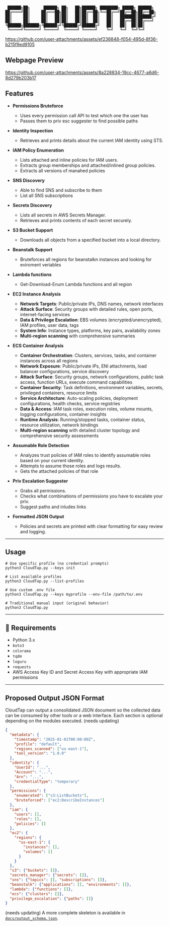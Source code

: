 ```
 ██████╗██╗      ██████╗ ██╗   ██╗██████╗ ████████╗ █████╗ ██████╗ 
██╔════╝██║     ██╔═══██╗██║   ██║██╔══██╗╚══██╔══╝██╔══██╗██╔══██╗
██║     ██║     ██║   ██║██║   ██║██║  ██║   ██║   ███████║██████╔╝
██║     ██║     ██║   ██║██║   ██║██║  ██║   ██║   ██╔══██║██╔═══╝ 
╚██████╗███████╗╚██████╔╝╚██████╔╝██████╔╝   ██║   ██║  ██║██║     
 ╚═════╝╚══════╝ ╚═════╝  ╚═════╝ ╚═════╝    ╚═╝   ╚═╝  ╚═╝╚═╝       
```
https://github.com/user-attachments/assets/ef236848-f054-495d-8f36-b215f9ed9105

## Webpage Preview

https://github.com/user-attachments/assets/8a228834-19cc-4677-a6d6-8d279b203b17

## Features

- **Permissions Bruteforce** 
  - Uses every permission call API to test which one the user has
  - Passes them to priv esc suggester to find possible paths
  
- **Identity Inspection**  
  - Retrieves and prints details about the current IAM identity using STS.

- **IAM Policy Enumeration**  
  - Lists attached and inline policies for IAM users.  
  - Extracts group memberships and attached/inlined group policies.
  - Extracts all versions of manahed policies

- **SNS Discovery**
  - Able to find SNS and subscribe to them
  - List all SNS subscriptions

- **Secrets Discovery**  
  - Lists all secrets in AWS Secrets Manager.  
  - Retrieves and prints contents of each secret securely.

- **S3 Bucket Support**  
  - Downloads all objects from a specified bucket into a local directory.
 
- **Beanstalk Support**
  - Bruteforces all regions for beanstalkn instances and looking for eviroment veriables

- **Lambda functions**
  - Get-Download-Enum Lambda functions and all region

- **EC2 Instance Analysis**
  - **Network Targets**: Public/private IPs, DNS names, network interfaces
  - **Attack Surface**: Security groups with detailed rules, open ports, internet-facing services
  - **Data & Privilege Escalation**: EBS volumes (encrypted/unencrypted), IAM profiles, user data, tags
  - **System Info**: Instance types, platforms, key pairs, availability zones
  - **Multi-region scanning** with comprehensive summaries

- **ECS Container Analysis**

  - **Container Orchestration**: Clusters, services, tasks, and container instances across all regions
  - **Network Exposure**: Public/private IPs, ENI attachments, load balancer configurations, service discovery
  - **Attack Surface**: Security groups, network configurations, public task access, function URLs, execute command capabilities
  - **Container Security**: Task definitions, environment variables, secrets, privileged containers, resource limits
  - **Service Architecture**: Auto-scaling policies, deployment configurations, health checks, service registries
  - **Data & Access**: IAM task roles, execution roles, volume mounts, logging configurations, container insights
  - **Runtime Analysis**: Running/stopped tasks, container status, resource utilization, network bindings
  - **Multi-region scanning** with detailed cluster topology and comprehensive security assessments

- **Assumable Role Detection**
  - Analyzes trust policies of IAM roles to identify assumable roles based on your current identity.  
  - Attempts to assume those roles and logs results.
  - Gets the attached policies of that role

- **Priv Escalation Suggester**
  - Grabs all permissions.
  - Checks what combinations of permissions you have to escalate your priv.
  - Suggest paths and inludes links

- **Formatted JSON Output**  
  - Policies and secrets are printed with clear formatting for easy review and logging.

---

## Usage

```
# Use specific profile (no credential prompts)
python3 CloudTap.py --keys init

# List available profiles
python3 CloudTap.py --list-profiles

# Use custom .env file
python3 CloudTap.py --keys myprofile --env-file /path/to/.env

# Traditional manual input (original behavior)
python3 CloudTap.py
```

---

## 🧰 Requirements

- Python 3.x  
- `boto3`
- `colorama`
- `tqdm`
- `loguru`
- `requests`
- AWS Access Key ID and Secret Access Key with appropriate IAM permissions

---

## Proposed Output JSON Format

CloudTap can output a consolidated JSON document so the collected data can be consumed by other tools or a web interface. Each section is optional depending on the modules executed.
(needs updating)
```json
{
  "metadata": {
    "timestamp": "2025-01-01T00:00:00Z",
    "profile": "default",
    "regions_scanned": ["us-east-1"],
    "tool_version": "1.0.0"
  },
  "identity": {
    "UserId": "...",
    "Account": "...",
    "Arn": "...",
    "credentialType": "temporary"
  },
  "permissions": {
    "enumerated": ["s3:ListBuckets"],
    "bruteforced": ["ec2:DescribeInstances"]
  },
  "iam": {
    "users": [],
    "roles": [],
    "policies": []
  },
  "ec2": {
    "regions": {
      "us-east-1": {
        "instances": [],
        "volumes": []
      }
    }
  },
  "s3": {"buckets": []},
  "secrets_manager": {"secrets": []},
  "sns": {"topics": [], "subscriptions": []},
  "beanstalk": {"applications": [], "environments": []},
  "lambda": {"functions": []},
  "ecs": {"clusters": []},
  "privilege_escalation": {"paths": []}
}
```
(needs updating)
A more complete skeleton is available in [`docs/output_schema.json`](docs/output_schema.json).

